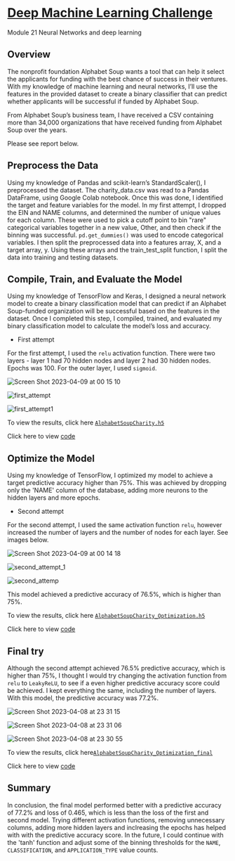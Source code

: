 # <ins>Deep Machine Learning Challenge</ins>
Module 21 Neural Networks and deep learning

## Overview

The nonprofit foundation Alphabet Soup wants a tool that can help it select the applicants for funding with the best chance of success in their ventures. With my knowledge of machine learning and neural networks, I’ll use the features in the provided dataset to create a binary classifier that can predict whether applicants will be successful if funded by Alphabet Soup.

From Alphabet Soup’s business team, I have received a CSV containing more than 34,000 organizations that have received funding from Alphabet Soup over the years.

Please see report below.

## Preprocess the Data

Using my knowledge of Pandas and scikit-learn’s StandardScaler(), I preprocessed the dataset. The charity_data.csv was read to a Pandas DataFrame, using Google Colab notebook. Once this was done, I identified the target and feature variables for the model. In my first attempt, I dropped the EIN and NAME columns, and determined the number of unique values for each column. These were used to pick a cutoff point to bin "rare" categorical variables together in a new value, Other, and then check if the binning was successful. `pd.get_dummies()` was used to encode categorical variables. I then split the preprocessed data into a features array, X, and a target array, y. Using these arrays and the train_test_split function, I split the data into training and testing datasets.


## Compile, Train, and Evaluate the Model

Using my knowledge of TensorFlow and Keras, I designed a neural network model to create a binary classification model that can predict if an Alphabet Soup-funded organization will be successful based on the features in the dataset. Once I completed this step, I compiled, trained, and evaluated my binary classification model to calculate the model’s loss and accuracy.

* First attempt

For the first attempt, I used the `relu` activation function. There were two layers - layer 1 had 70 hidden nodes and layer 2  had 30 hidden nodes.  Epochs was 100. For the outer layer, I used `sigmoid`.


![Screen Shot 2023-04-09 at 00 15 10](https://user-images.githubusercontent.com/116304118/230746444-ba25feab-8f80-46c3-b345-6a7d20c53931.png)


![first_attempt](https://user-images.githubusercontent.com/116304118/230739546-9a2eb2fb-a366-4227-bfc1-7dc870af502d.png)


![first_attempt1](https://user-images.githubusercontent.com/116304118/230739532-2bdd70d1-d104-4f32-bff5-a945c1e1de49.png)


To view the results, click here [`AlphabetSoupCharity.h5`](https://github.com/HJandu/deep-learning-challenge/blob/main/h5_files/AlphabetSoupCharity.h5)

Click here to view [code](https://github.com/HJandu/deep-learning-challenge/blob/main/starter_code_TestData.ipynb)

## Optimize the Model

Using my knowledge of TensorFlow, I optimized my model to achieve a target predictive accuracy higher than 75%. 
This was achieved by dropping only the 'NAME' column of the database, adding more neurons to the hidden layers and more epochs. 

* Second attempt

For the second attempt, I used the same activation function `relu`, however increased the number of layers and the number of nodes for each layer. See images below. 

![Screen Shot 2023-04-09 at 00 14 18](https://user-images.githubusercontent.com/116304118/230746590-2c9298c0-9268-4eb4-a7cc-bf7173ac96f0.png)


![second_attempt_1](https://user-images.githubusercontent.com/116304118/230743136-cec2f187-398a-481f-87a1-9dfb087ee51e.png)

![second_attemp](https://user-images.githubusercontent.com/116304118/230743148-a1270395-33ed-4e54-a6da-592ef4448b10.png)

This model achieved a predictive accuracy of 76.5%, which is higher than 75%. 

To view the results, click here [`AlphabetSoupCharity_Optimization.h5`](https://github.com/HJandu/deep-learning-challenge/blob/main/h5_files/AlphabetSoupCharity_Optimization.h5)

Click here to view [code](https://github.com/HJandu/deep-learning-challenge/blob/main/AlphabetSoupCharity_Optimization.ipynb)

## Final try

Although the second attempt achieved 76.5% predictive accuracy, which is higher than 75%, I thought I would try changing the activation function from `relu` to `LeakyReLU`, to see if a even higher predictive accuracy score could be achieved. I  kept everything the same, including the number of layers. 
With this model, the predictive accuracy was 77.2%. 

![Screen Shot 2023-04-08 at 23 31 15](https://user-images.githubusercontent.com/116304118/230745389-ad048d20-7259-450b-86a3-22e708fdb660.png)


![Screen Shot 2023-04-08 at 23 31 06](https://user-images.githubusercontent.com/116304118/230745414-4f8403ff-0973-4a33-a668-106782aafc50.png)

![Screen Shot 2023-04-08 at 23 30 55](https://user-images.githubusercontent.com/116304118/230745454-dce0dfe6-a0c9-488f-817d-2040d50e2434.png)

To view the results, click here[`AlphabetSoupCharity_Optimization_final`](https://github.com/HJandu/deep-learning-challenge/blob/main/h5_files/AlphabetSoupCharity_Optimization_final.h5 ) 

Click here to view [code](https://github.com/HJandu/deep-learning-challenge/blob/main/AlphabetSoupCharity_Optimization_final.ipynb)

## Summary

In conclusion, the final model performed better with a predictive accuracy of 77.2% and loss of 0.465, which is less than the loss of the first and second model. Trying different activation functions, removing unnecessary columns, adding more hidden layers and inclreasing the epochs has helped with with the predictive accuracy score. 
In the future, I could continue with the 'tanh' function and adjust some of the binning thresholds for the `NAME`, `CLASSIFICATION`, and `APPLICATION_TYPE` value counts.



